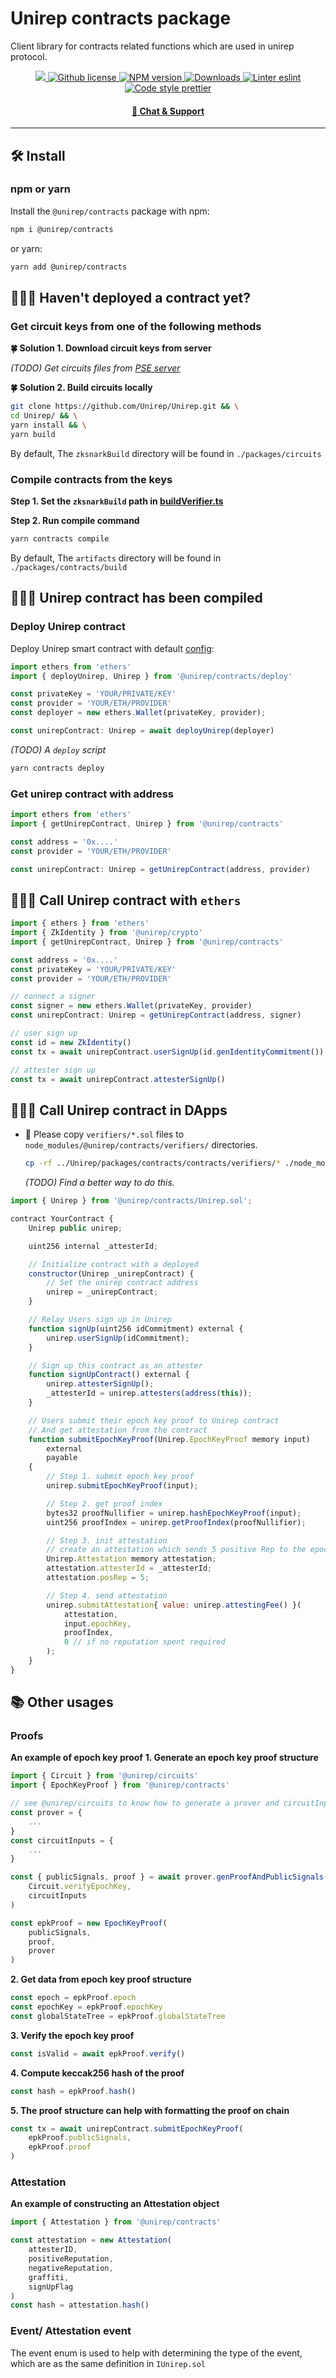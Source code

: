 # Unirep contracts package

Client library for contracts related functions which are used in unirep protocol.

<p align="center">
    <a href="https://github.com/unirep/unirep">
        <img src="https://img.shields.io/badge/project-unirep-blue.svg?style=flat-square">
    </a>
    <a href="https://github.com/unirep/unirep/blob/master/LICENSE">
        <img alt="Github license" src="https://img.shields.io/github/license/unirep/unirep.svg?style=flat-square">
    </a>
    <a href="https://www.npmjs.com/package/@unirep/contracts">
        <img alt="NPM version" src="https://img.shields.io/npm/v/@unirep/contracts?style=flat-square" />
    </a>
    <a href="https://npmjs.org/package/@unirep/contracts">
        <img alt="Downloads" src="https://img.shields.io/npm/dm/@unirep/contracts.svg?style=flat-square" />
    </a>
    <a href="https://eslint.org/">
        <img alt="Linter eslint" src="https://img.shields.io/badge/linter-eslint-8080f2?style=flat-square&logo=eslint" />
    </a>
    <a href="https://prettier.io/">
        <img alt="Code style prettier" src="https://img.shields.io/badge/code%20style-prettier-f8bc45?style=flat-square&logo=prettier" />
    </a>
</p>

<div align="center">
    <h4>
        <a href="https://discord.gg/VzMMDJmYc5">
            🤖 Chat &amp; Support
        </a>
    </h4>
</div>

---

## 🛠 Install

### npm or yarn

Install the `@unirep/contracts` package with npm:

```bash
npm i @unirep/contracts
```

or yarn:

```bash
yarn add @unirep/contracts
```

## 👩🏻‍⚕️ Haven't deployed a contract yet?

### Get circuit keys from one of the following methods

**🍀 Solution 1. Download circuit keys from server**

_(TODO) Get circuits files from [PSE server](http://www.trusted-setup-pse.org/)_

**🍀 Solution 2. Build circuits locally**

```bash
git clone https://github.com/Unirep/Unirep.git && \
cd Unirep/ && \
yarn install && \
yarn build
```

By default, The `zksnarkBuild` directory will be found in `./packages/circuits`

### Compile contracts from the keys

**Step 1. Set the `zksnarkBuild` path in [buildVerifier.ts](./scripts/buildVerifiers.ts)**

**Step 2. Run compile command**

```bash
yarn contracts compile
```

By default, The `artifacts` directory will be found in `./packages/contracts/build`

## 🙆🏻‍♀️ Unirep contract has been compiled

### Deploy Unirep contract

Deploy Unirep smart contract with default [config](../circuits/config/index.ts):

```typescript
import ethers from 'ethers'
import { deployUnirep, Unirep } from '@unirep/contracts/deploy'

const privateKey = 'YOUR/PRIVATE/KEY'
const provider = 'YOUR/ETH/PROVIDER'
const deployer = new ethers.Wallet(privateKey, provider);

const unirepContract: Unirep = await deployUnirep(deployer)
```

_(TODO) A `deploy` script_
```bash
yarn contracts deploy
```

### Get unirep contract with address

```typescript
import ethers from 'ethers'
import { getUnirepContract, Unirep } from '@unirep/contracts'

const address = '0x....'
const provider = 'YOUR/ETH/PROVIDER'

const unirepContract: Unirep = getUnirepContract(address, provider)
```

## 🧑🏻‍💻 Call Unirep contract with `ethers`

```typescript
import { ethers } from 'ethers'
import { ZkIdentity } from '@unirep/crypto'
import { getUnirepContract, Unirep } from '@unirep/contracts'

const address = '0x....'
const privateKey = 'YOUR/PRIVATE/KEY'
const provider = 'YOUR/ETH/PROVIDER'

// connect a signer
const signer = new ethers.Wallet(privateKey, provider)
const unirepContract: Unirep = getUnirepContract(address, signer)

// user sign up
const id = new ZkIdentity()
const tx = await unirepContract.userSignUp(id.genIdentityCommitment())

// attester sign up
const tx = await unirepContract.attesterSignUp()
```

## 🙋🏻‍♂️ Call Unirep contract in DApps

-   🚸 Please copy `verifiers/*.sol` files to `node_modules/@unirep/contracts/verifiers/` directories.
    ```bash
    cp -rf ../Unirep/packages/contracts/contracts/verifiers/* ./node_modules/@unirep/contracts/verifiers
    ```
    _(TODO) Find a better way to do this._

```javascript
import { Unirep } from '@unirep/contracts/Unirep.sol';

contract YourContract {
    Unirep public unirep;

    uint256 internal _attesterId;

    // Initialize contract with a deployed
    constructor(Unirep _unirepContract) {
        // Set the unirep contract address
        unirep = _unirepContract;
    }

    // Relay Users sign up in Unirep
    function signUp(uint256 idCommitment) external {
        unirep.userSignUp(idCommitment);
    }

    // Sign up this contract as an attester
    function signUpContract() external {
        unirep.attesterSignUp();
        _attesterId = unirep.attesters(address(this));
    }

    // Users submit their epoch key proof to Unirep contract
    // And get attestation from the contract
    function submitEpochKeyProof(Unirep.EpochKeyProof memory input)
        external
        payable
    {
        // Step 1. submit epoch key proof
        unirep.submitEpochKeyProof(input);

        // Step 2. get proof index
        bytes32 proofNullifier = unirep.hashEpochKeyProof(input);
        uint256 proofIndex = unirep.getProofIndex(proofNullifier);

        // Step 3. init attestation
        // create an attestation which sends 5 positive Rep to the epochKey
        Unirep.Attestation memory attestation;
        attestation.attesterId = _attesterId;
        attestation.posRep = 5;

        // Step 4. send attestation
        unirep.submitAttestation{ value: unirep.attestingFee() }(
            attestation,
            input.epochKey,
            proofIndex,
            0 // if no reputation spent required
        );
    }
}
```

## 📚 Other usages

### Proofs

**An example of epoch key proof**
**1. Generate an epoch key proof structure**
```typescript
import { Circuit } from '@unirep/circuits'
import { EpochKeyProof } from '@unirep/contracts'

// see @unirep/circuits to know how to generate a prover and circuitInputs
const prover = {
    ...
}
const circuitInputs = {
    ...
}

const { publicSignals, proof } = await prover.genProofAndPublicSignals(
    Circuit.verifyEpochKey,
    circuitInputs
)

const epkProof = new EpochKeyProof(
    publicSignals,
    proof,
    prover
)
```
**2. Get data from epoch key proof structure**
```typescript
const epoch = epkProof.epoch
const epochKey = epkProof.epochKey
const globalStateTree = epkProof.globalStateTree
```

**3. Verify the epoch key proof**
```typescript
const isValid = await epkProof.verify()
```

**4. Compute keccak256 hash of the proof**
```typescript
const hash = epkProof.hash()
```

**5. The proof structure can help with formatting the proof on chain**
```typescript
const tx = await unirepContract.submitEpochKeyProof(
    epkProof.publicSignals,
    epkProof.proof
)
```

### Attestation
**An example of constructing an Attestation object**

```typescript
import { Attestation } from '@unirep/contracts'

const attestation = new Attestation(
    attesterID,
    positiveReputation,
    negativeReputation,
    graffiti,
    signUpFlag
)
const hash = attestation.hash()
```

### Event/ Attestation event

The event enum is used to help with determining the type of the event, which are as the same definition in `IUnirep.sol`
